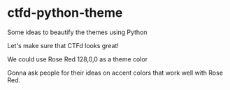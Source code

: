 # ctfd-python-theme
Some ideas to beautify the themes using Python

Let's make sure that CTFd looks great!

We could use Rose Red 128,0,0 as a theme color

Gonna ask people for their ideas on accent colors that work well with Rose Red.
